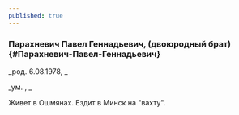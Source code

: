 ```yaml
---
published: true
---
```


### Парахневич Павел Геннадьевич, (двоюродный брат) {#Парахневич-Павел-Геннадьевич}

_род. 6.08.1978, _

_ум. , _

Живет в Ошмянах. Ездит в Минск на "вахту".
        
